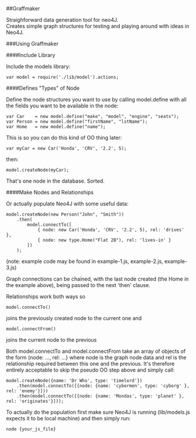 
##Graffmaker

Straighforward data generation tool for neo4J.   
Creates simple graph structures for testing and playing around with ideas in Neo4J.   

###Using Graffmaker

####Include Library

Include the models library: 

    var model = require('./lib/model').actions;

####Defines "Types" of Node

Define the node structures you want to use by calling model.define with all the fields you want to be available in the node:

    var Car    = new model.define("make", "model", "engine", "seats");
    var Person = new model.define("firstName", "lstName");
    var Home   = new model.define("name");

This is so you can do this kind of OO thing later:

	var myCar = new Car('Honda', 'CRV', '2.2', 5);

then:

    model.createNode(myCar);

That's one node in the database. Sorted.

####Make Nodes and Relationships
	
Or actually populate Neo4J with some useful data:

    model.createNode(new Person("John", "Smith"))
        .then(
            model.connectTo([
                { node: new Car('Honda', 'CRV', '2.2', 5), rel: 'drives' },
                { node: new type.Home("Flat 2B"), rel: 'lives-in' }
            ])
        );

(note: example code may be found in example-1.js, example-2.js, example-3.js)
    
Graph connections can be chained, with the last node created (the Home in the example above), being passed to the next 'then' clause.

Relationships work both ways so

	model.connectTo()

joins the previously created node to the current one and

	model.connectFrom()

joins the current node to the previous

Both model.connectTo and model.connectFrom take an array of objects of the form (node: …, rel: …} where node is the graph node data and rel is the relationship required between this one and the previous. It's therefore entirely acceptable to skip the pseudo OO step above and simply call:

	model.createNode({name: 'Dr Who', type: 'timelord'})
    	.then(model.connectTo([{node: {name: 'cybermen', type: 'cyborg' }, rel: 'enemy'}]))
    	.then(model.connectTo([{node: {name: 'Mondas', type: 'planet' }, rel: 'originates'}]));

To actually do the population first make sure Neo4J is running (lib/models.js expects it to be local machine) and then simply run:

    node {your_js_file}

